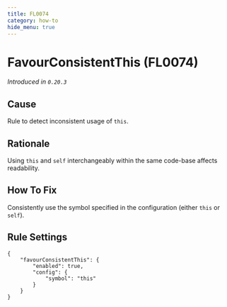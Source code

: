 ```yaml
---
title: FL0074
category: how-to
hide_menu: true
---
```


# FavourConsistentThis (FL0074)

*Introduced in `0.20.3`*

## Cause

Rule to detect inconsistent usage of `this`.

## Rationale

Using `this` and `self` interchangeably within the same code-base affects readability.

## How To Fix

Consistently use the symbol specified in the configuration (either `this` or `self`).

## Rule Settings

    {
        "favourConsistentThis": {
            "enabled": true,
            "config": {
                "symbol": "this"
            }
        }
    }


